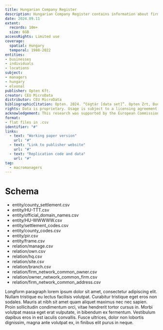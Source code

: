 ```yaml
---
title: Hungarian Company Register
description: Hungarian Company Register contains information about firms and individuals who are listed in the company court database. 
date: 2024.09.11
extent:
  records: 10m+
  size: 6GB
accessRights: Limited use
coverage: 
  spatial: Hungary
  temporal: 1988-2022
entities: 
- businesses
- individuals
- locations
subject:
- managers
- hungary
- elvonal
publisher: Opten Kft.
creator: CEU MicroData 
distributor: CEU MicroData 
bibliographicCitation: Opten. 2024. “Cégtár [data set]”. Opten Zrt, Budapest. Contributions by CEU MicroData.
rights: Data is proprietary. Usage is subject to a licensing agreement with Opten Kft.
acknowledgement: This research was supported by the European Commission (ERC Advanced Grant agreement number XYZ). The European Union is not responsible for any errors.
format:
- flat files in .csv
identifier: "#"
links:
  - text: "Working paper version"
    url: "#"
  - text: "Link to publisher website"
    url: "#"
  - text: "Replication code and data"
    url: "#"
tag:
  - macromanagers
---
```

# Schema

- entity/county_settlement.csv
- entity/HU-TTT.csv 
- entity/official_domain_names.csv
- entity/HU-WWWWW.csv
- entity/settlement_codes.csv
- entity/county_codes.csv
- entity/pir.csv
- entity/frame.csv
- relation/manage.csv
- relation/own.csv
- relation/hq.csv
- relation/site.csv
- relation/branch.csv
- relation/firm_network_common_owner.csv
- relation/owner_network_common_firm.csv
- relation/firm_network_common_address.csv


Longform paragraph lorem ipsum dolor sit amet, consectetur adipiscing elit. Nullam tristique eu lectus facilisis volutpat. Curabitur tristique eget eros non sodales. Mauris at nibh sit amet quam aliquet maximus nec nec sapien. Proin sollicitudin condimentum orci, vitae hendrerit tortor cursus in. Morbi volutpat massa eget erat vulputate, in bibendum ex fermentum. Vestibulum dapibus eros in est iaculis convallis. Fusce ultrices, dolor non lobortis dignissim, magna ante volutpat ex, in finibus elit purus in neque.

